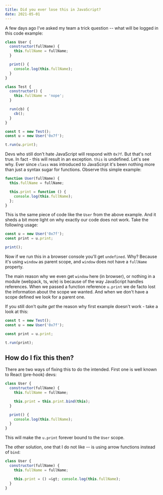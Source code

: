 ```yaml
---
title: Did you ever lose this in JavaScript?
date: 2021-05-01
---
```


A few days ago I've asked my team a trick question -- what will be logged in this code example:

<!--more-->

```JavaScript
class User {
  constructor(fullName) {
    this.fullName = fullName;
  }

  print() {
    console.log(this.fullName);
  }
}

class Test {
  constructor() {
    this.fullName = 'nope';
  }

  run(cb) {
    cb();
  }
}

const t = new Test();
const u = new User('0x7f');

t.run(u.print);
```

Devs who still don't hate JavaScript will respond with `0x7f`. But that's not true. In fact - this will result in an exception. `this` is undefined. Let's see why.
Ever since `class` was introduced to JavaScirpt it's been nothing more than just a syntax sugar for functions. Observe this simple example:

```javascript
function User(fullName) {
  this.fullName = fullName;

  this.print = function () {
    console.log(this.fullName);
  };
}
```

This is the same piece of code like the `User` from the above example. And it sheds a bit more light on why exactly our code does not work. Take the following usage:

```javascript
const u = new User('0x7f');
const print = u.print;

print();
```

Now if we run this in a browser console you'll get `undefined`. Why? Because it's using `window` as parent scope, and `window` does not have a `fullName` property.

The main reason why we even get `window` here (in browser), or nothing in a module (webpack, ts, w/e) is because of the way JavaScript handles references. When we passed a function reference `u.print` we de facto lost the information about the scope we wanted. And when we don't have a scope defined we look for a parent one.

If you still don't quite <em>get</em> the reason why first example doesn't work - take a look at this:

```javascript
const t = new Test();
const u = new User('0x7f');

const print = u.print;

t.run(print);
```
## How do I fix this then?

There are two ways of fixing this to do the intended. First one is well known to React (pre-hook) devs:

```javascript
class User {
  constructor(fullName) {
    this.fullName = fullName;

    this.print = this.print.bind(this);
  }

  print() {
    console.log(this.fullName);
  }
}
```

This will make the `u.print` forever bound to the `User` scope.

The other solution, one that I do not like -- is using arrow functions instead of `bind`:

```javascript
class User {
  constructor(fullName) {
    this.fullName = fullName;

    this.print = () =&gt; console.log(this.fullName);
  }
}
```
